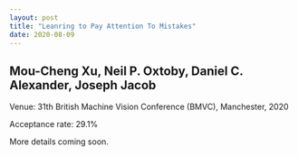 ```yaml
---
layout: post
title: "Leanring to Pay Attention To Mistakes"
date: 2020-08-09
---
```

Mou-Cheng Xu, Neil P. Oxtoby, Daniel C. Alexander, Joseph Jacob
---
Venue: 31th British Machine Vision Conference (BMVC), Manchester, 2020

Acceptance rate: 29.1%



More details coming soon.

